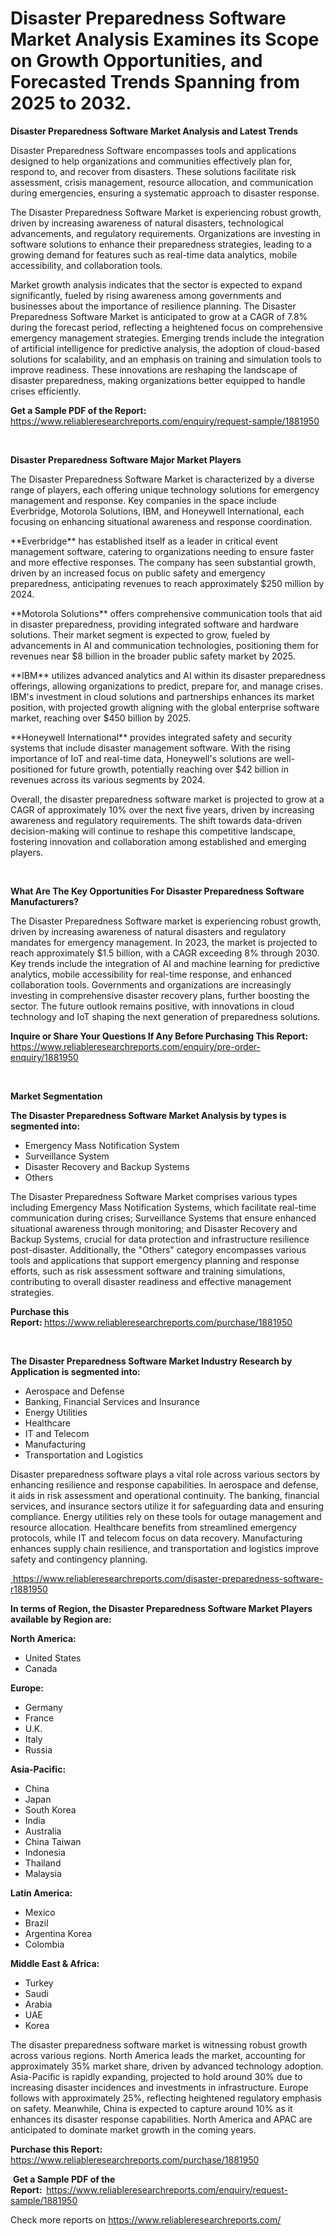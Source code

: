 <p><h1>Disaster Preparedness Software Market Analysis Examines its Scope on Growth Opportunities, and Forecasted Trends Spanning from 2025 to 2032.</h1></p><p><strong>Disaster Preparedness Software Market Analysis and Latest Trends</strong></p>
<p><p>Disaster Preparedness Software encompasses tools and applications designed to help organizations and communities effectively plan for, respond to, and recover from disasters. These solutions facilitate risk assessment, crisis management, resource allocation, and communication during emergencies, ensuring a systematic approach to disaster response.</p><p>The Disaster Preparedness Software Market is experiencing robust growth, driven by increasing awareness of natural disasters, technological advancements, and regulatory requirements. Organizations are investing in software solutions to enhance their preparedness strategies, leading to a growing demand for features such as real-time data analytics, mobile accessibility, and collaboration tools.</p><p>Market growth analysis indicates that the sector is expected to expand significantly, fueled by rising awareness among governments and businesses about the importance of resilience planning. The Disaster Preparedness Software Market is anticipated to grow at a CAGR of 7.8% during the forecast period, reflecting a heightened focus on comprehensive emergency management strategies. Emerging trends include the integration of artificial intelligence for predictive analysis, the adoption of cloud-based solutions for scalability, and an emphasis on training and simulation tools to improve readiness. These innovations are reshaping the landscape of disaster preparedness, making organizations better equipped to handle crises efficiently.</p></p>
<p><strong>Get a Sample PDF of the Report:&nbsp;</strong> <a href="https://www.reliableresearchreports.com/enquiry/request-sample/1881950?utm_campaign=1558&utm_medium=2&utm_source=Github&utm_content=ia&utm_term=11032025&utm_id=disaster-preparedness-software">https://www.reliableresearchreports.com/enquiry/request-sample/1881950</a></p>
<p>&nbsp;</p>
<p><strong>Disaster Preparedness Software Major Market Players</strong></p>
<p><p>The Disaster Preparedness Software Market is characterized by a diverse range of players, each offering unique technology solutions for emergency management and response. Key companies in the space include Everbridge, Motorola Solutions, IBM, and Honeywell International, each focusing on enhancing situational awareness and response coordination.</p><p>**Everbridge** has established itself as a leader in critical event management software, catering to organizations needing to ensure faster and more effective responses. The company has seen substantial growth, driven by an increased focus on public safety and emergency preparedness, anticipating revenues to reach approximately $250 million by 2024.</p><p>**Motorola Solutions** offers comprehensive communication tools that aid in disaster preparedness, providing integrated software and hardware solutions. Their market segment is expected to grow, fueled by advancements in AI and communication technologies, positioning them for revenues near $8 billion in the broader public safety market by 2025.</p><p>**IBM** utilizes advanced analytics and AI within its disaster preparedness offerings, allowing organizations to predict, prepare for, and manage crises. IBM's investment in cloud solutions and partnerships enhances its market position, with projected growth aligning with the global enterprise software market, reaching over $450 billion by 2025.</p><p>**Honeywell International** provides integrated safety and security systems that include disaster management software. With the rising importance of IoT and real-time data, Honeywell's solutions are well-positioned for future growth, potentially reaching over $42 billion in revenues across its various segments by 2024.</p><p>Overall, the disaster preparedness software market is projected to grow at a CAGR of approximately 10% over the next five years, driven by increasing awareness and regulatory requirements. The shift towards data-driven decision-making will continue to reshape this competitive landscape, fostering innovation and collaboration among established and emerging players.</p></p>
<p>&nbsp;</p>
<p><strong>What Are The Key Opportunities For Disaster Preparedness Software Manufacturers?</strong></p>
<p><p>The Disaster Preparedness Software market is experiencing robust growth, driven by increasing awareness of natural disasters and regulatory mandates for emergency management. In 2023, the market is projected to reach approximately $1.5 billion, with a CAGR exceeding 8% through 2030. Key trends include the integration of AI and machine learning for predictive analytics, mobile accessibility for real-time response, and enhanced collaboration tools. Governments and organizations are increasingly investing in comprehensive disaster recovery plans, further boosting the sector. The future outlook remains positive, with innovations in cloud technology and IoT shaping the next generation of preparedness solutions.</p></p>
<p><strong>Inquire or Share Your Questions If Any Before Purchasing This Report:</strong> <a href="https://www.reliableresearchreports.com/enquiry/pre-order-enquiry/1881950?utm_campaign=1558&utm_medium=2&utm_source=Github&utm_content=ia&utm_term=11032025&utm_id=disaster-preparedness-software">https://www.reliableresearchreports.com/enquiry/pre-order-enquiry/1881950</a></p>
<p>&nbsp;</p>
<p><strong>Market Segmentation</strong></p>
<p><strong>The Disaster Preparedness Software Market Analysis by types is segmented into:</strong></p>
<p><ul><li>Emergency Mass Notification System</li><li>Surveillance System</li><li>Disaster Recovery and Backup Systems</li><li>Others</li></ul></p>
<p><p>The Disaster Preparedness Software Market comprises various types including Emergency Mass Notification Systems, which facilitate real-time communication during crises; Surveillance Systems that ensure enhanced situational awareness through monitoring; and Disaster Recovery and Backup Systems, crucial for data protection and infrastructure resilience post-disaster. Additionally, the "Others" category encompasses various tools and applications that support emergency planning and response efforts, such as risk assessment software and training simulations, contributing to overall disaster readiness and effective management strategies.</p></p>
<p><strong>Purchase this Report:&nbsp;</strong><a href="https://www.reliableresearchreports.com/purchase/1881950?utm_campaign=1558&utm_medium=2&utm_source=Github&utm_content=ia&utm_term=11032025&utm_id=disaster-preparedness-software">https://www.reliableresearchreports.com/purchase/1881950</a></p>
<p>&nbsp;</p>
<p><strong>The Disaster Preparedness Software Market Industry Research by Application is segmented into:</strong></p>
<p><ul><li>Aerospace and Defense</li><li>Banking, Financial Services and Insurance</li><li>Energy Utilities</li><li>Healthcare</li><li>IT and Telecom</li><li>Manufacturing</li><li>Transportation and Logistics</li></ul></p>
<p><p>Disaster preparedness software plays a vital role across various sectors by enhancing resilience and response capabilities. In aerospace and defense, it aids in risk assessment and operational continuity. The banking, financial services, and insurance sectors utilize it for safeguarding data and ensuring compliance. Energy utilities rely on these tools for outage management and resource allocation. Healthcare benefits from streamlined emergency protocols, while IT and telecom focus on data recovery. Manufacturing enhances supply chain resilience, and transportation and logistics improve safety and contingency planning.</p></p>
<p><a href="https://www.reliableresearchreports.com/disaster-preparedness-software-r1881950?utm_campaign=1558&utm_medium=2&utm_source=Github&utm_content=ia&utm_term=11032025&utm_id=disaster-preparedness-software">&nbsp;https://www.reliableresearchreports.com/disaster-preparedness-software-r1881950</a></p>
<p><strong>In terms of Region, the Disaster Preparedness Software Market Players available by Region are:</strong></p>
<p>
    <p> <strong> North America: </strong>
        <ul>
            <li>United States</li>
            <li>Canada</li>
        </ul>
        </p> 
    <p> <strong> Europe: </strong>
        <ul>
            <li>Germany</li>
            <li>France</li>
            <li>U.K.</li>
            <li>Italy</li>
            <li>Russia</li>
        </ul>
        </p> 
    <p> <strong> Asia-Pacific: </strong>
        <ul>
            <li>China</li>
            <li>Japan</li>
            <li>South Korea</li>
            <li>India</li>
            <li>Australia</li>
            <li>China Taiwan</li>
            <li>Indonesia</li>
            <li>Thailand</li>
            <li>Malaysia</li>
        </ul>
        </p> 
    <p> <strong> Latin America: </strong>
        <ul>
            <li>Mexico</li>
            <li>Brazil</li>
            <li>Argentina Korea</li>
            <li>Colombia</li>
        </ul>
        </p> 
    <p> <strong> Middle East & Africa: </strong>
        <ul>
            <li>Turkey</li>
            <li>Saudi</li>
            <li>Arabia</li>
            <li>UAE</li>
            <li>Korea</li>
        </ul>
    </p>
    </p>
<p><p>The disaster preparedness software market is witnessing robust growth across various regions. North America leads the market, accounting for approximately 35% market share, driven by advanced technology adoption. Asia-Pacific is rapidly expanding, projected to hold around 30% due to increasing disaster incidences and investments in infrastructure. Europe follows with approximately 25%, reflecting heightened regulatory emphasis on safety. Meanwhile, China is expected to capture around 10% as it enhances its disaster response capabilities. North America and APAC are anticipated to dominate market growth in the coming years.</p></p>
<p><strong>Purchase this Report: </strong><a href="https://www.reliableresearchreports.com/purchase/1881950?utm_campaign=1558&utm_medium=2&utm_source=Github&utm_content=ia&utm_term=11032025&utm_id=disaster-preparedness-software">https://www.reliableresearchreports.com/purchase/1881950</a></p>
<p>&nbsp;<strong>Get a Sample PDF of the Report:&nbsp;&nbsp;</strong><a href="https://www.reliableresearchreports.com/enquiry/request-sample/1881950?utm_campaign=1558&utm_medium=2&utm_source=Github&utm_content=ia&utm_term=11032025&utm_id=disaster-preparedness-software">https://www.reliableresearchreports.com/enquiry/request-sample/1881950</a></p>
<p><strong></strong></p>
<p>Check more reports on <a href="https://www.reliableresearchreports.com/?utm_campaign=1558&utm_medium=2&utm_source=Github&utm_content=ia&utm_term=11032025&utm_id=disaster-preparedness-software">https://www.reliableresearchreports.com/</a></p>
